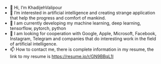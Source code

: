 - 👋 Hi, I’m KhadijehValipour
- 👀 I’m interested in artificial intelligence and creating strange application that help the progress and comfort of mankind. 
- 🌱 I am currently developing my machine learning, deep learning, tensorflow, pytorch, python
- 💞️ I am looking for cooperation with Google, Apple, Microsoft, Facebook, Instagram, Telegram and companies that do interesting work in the field of artificial intelligence.
- 📫 How to contact me, there is complete information in my resume, the link to my resume is https://resume.io/r/GN9BBqL1I

<!---
KhadijehValipour/KhadijehValipour is a ✨ special ✨ repository because its `README.md` (this file) appears on your GitHub profile.
You can click the Preview link to take a look at your changes.
--->
